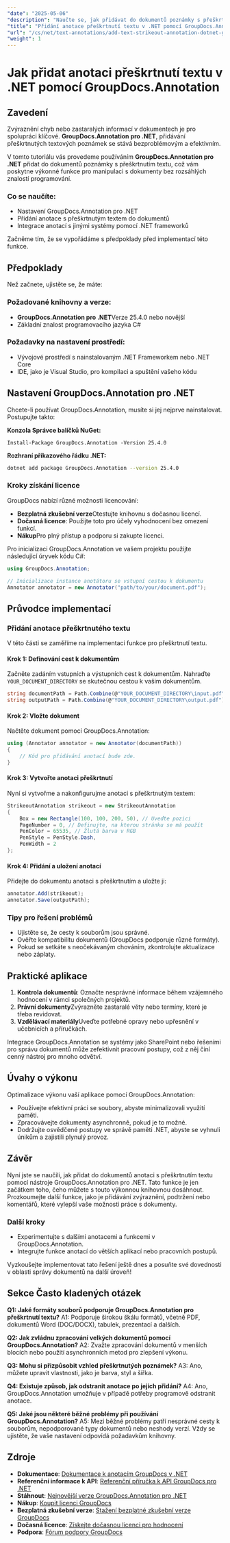 ```yaml
---
"date": "2025-05-06"
"description": "Naučte se, jak přidávat do dokumentů poznámky s přeškrtnutím textu pomocí knihovny GroupDocs.Annotation pro .NET, což vylepšuje kontrolu dokumentů a spolupráci."
"title": "Přidání anotace přeškrtnutí textu v .NET pomocí GroupDocs.Annotation"
"url": "/cs/net/text-annotations/add-text-strikeout-annotation-dotnet-groupdocs/"
"weight": 1
---
```


# Jak přidat anotaci přeškrtnutí textu v .NET pomocí GroupDocs.Annotation

## Zavedení

Zvýraznění chyb nebo zastaralých informací v dokumentech je pro spolupráci klíčové. **GroupDocs.Annotation pro .NET**, přidávání přeškrtnutých textových poznámek se stává bezproblémovým a efektivním.

V tomto tutoriálu vás provedeme používáním **GroupDocs.Annotation pro .NET** přidat do dokumentů poznámky s přeškrtnutím textu, což vám poskytne výkonné funkce pro manipulaci s dokumenty bez rozsáhlých znalostí programování.

### Co se naučíte:
- Nastavení GroupDocs.Annotation pro .NET
- Přidání anotace s přeškrtnutým textem do dokumentů
- Integrace anotací s jinými systémy pomocí .NET frameworků

Začněme tím, že se vypořádáme s předpoklady před implementací této funkce.

## Předpoklady

Než začnete, ujistěte se, že máte:

### Požadované knihovny a verze:
- **GroupDocs.Annotation pro .NET**Verze 25.4.0 nebo novější
- Základní znalost programovacího jazyka C#

### Požadavky na nastavení prostředí:
- Vývojové prostředí s nainstalovaným .NET Frameworkem nebo .NET Core
- IDE, jako je Visual Studio, pro kompilaci a spuštění vašeho kódu

## Nastavení GroupDocs.Annotation pro .NET

Chcete-li používat GroupDocs.Annotation, musíte si jej nejprve nainstalovat. Postupujte takto:

**Konzola Správce balíčků NuGet:**
```plaintext
Install-Package GroupDocs.Annotation -Version 25.4.0
```

**Rozhraní příkazového řádku .NET:**
```bash
dotnet add package GroupDocs.Annotation --version 25.4.0
```

### Kroky získání licence

GroupDocs nabízí různé možnosti licencování:
- **Bezplatná zkušební verze**Otestujte knihovnu s dočasnou licencí.
- **Dočasná licence**: Použijte toto pro účely vyhodnocení bez omezení funkcí.
- **Nákup**Pro plný přístup a podporu si zakupte licenci.

Pro inicializaci GroupDocs.Annotation ve vašem projektu použijte následující úryvek kódu C#:

```csharp
using GroupDocs.Annotation;

// Inicializace instance anotátoru se vstupní cestou k dokumentu
Annotator annotator = new Annotator("path/to/your/document.pdf");
```

## Průvodce implementací

### Přidání anotace přeškrtnutého textu

V této části se zaměříme na implementaci funkce pro přeškrtnutí textu.

#### Krok 1: Definování cest k dokumentům

Začněte zadáním vstupních a výstupních cest k dokumentům. Nahraďte `YOUR_DOCUMENT_DIRECTORY` se skutečnou cestou k vašim dokumentům.

```csharp
string documentPath = Path.Combine(@"YOUR_DOCUMENT_DIRECTORY\input.pdf");
string outputPath = Path.Combine(@"YOUR_DOCUMENT_DIRECTORY\output.pdf");
```

#### Krok 2: Vložte dokument

Načtěte dokument pomocí GroupDocs.Annotation:

```csharp
using (Annotator annotator = new Annotator(documentPath))
{
    // Kód pro přidávání anotací bude zde.
}
```

#### Krok 3: Vytvořte anotaci přeškrtnutí

Nyní si vytvořme a nakonfigurujme anotaci s přeškrtnutým textem:

```csharp
StrikeoutAnnotation strikeout = new StrikeoutAnnotation
{
    Box = new Rectangle(100, 100, 200, 50), // Uveďte pozici
    PageNumber = 0, // Definujte, na kterou stránku se má použít
    PenColor = 65535, // Žlutá barva v RGB
    PenStyle = PenStyle.Dash,
    PenWidth = 2
};
```

#### Krok 4: Přidání a uložení anotací

Přidejte do dokumentu anotaci s přeškrtnutím a uložte ji:

```csharp
annotator.Add(strikeout);
annotator.Save(outputPath);
```

### Tipy pro řešení problémů

- Ujistěte se, že cesty k souborům jsou správné.
- Ověřte kompatibilitu dokumentů (GroupDocs podporuje různé formáty).
- Pokud se setkáte s neočekávaným chováním, zkontrolujte aktualizace nebo záplaty.

## Praktické aplikace

1. **Kontrola dokumentů**: Označte nesprávné informace během vzájemného hodnocení v rámci společných projektů.
2. **Právní dokumenty**Zvýrazněte zastaralé věty nebo termíny, které je třeba revidovat.
3. **Vzdělávací materiály**Uveďte potřebné opravy nebo upřesnění v učebnicích a příručkách.

Integrace GroupDocs.Annotation se systémy jako SharePoint nebo řešeními pro správu dokumentů může zefektivnit pracovní postupy, což z něj činí cenný nástroj pro mnoho odvětví.

## Úvahy o výkonu

Optimalizace výkonu vaší aplikace pomocí GroupDocs.Annotation:
- Používejte efektivní práci se soubory, abyste minimalizovali využití paměti.
- Zpracovávejte dokumenty asynchronně, pokud je to možné.
- Dodržujte osvědčené postupy ve správě paměti .NET, abyste se vyhnuli únikům a zajistili plynulý provoz.

## Závěr

Nyní jste se naučili, jak přidat do dokumentů anotaci s přeškrtnutím textu pomocí nástroje GroupDocs.Annotation pro .NET. Tato funkce je jen začátkem toho, čeho můžete s touto výkonnou knihovnou dosáhnout. Prozkoumejte další funkce, jako je přidávání zvýraznění, podtržení nebo komentářů, které vylepší vaše možnosti práce s dokumenty.

### Další kroky
- Experimentujte s dalšími anotacemi a funkcemi v GroupDocs.Annotation.
- Integrujte funkce anotací do větších aplikací nebo pracovních postupů.

Vyzkoušejte implementovat tato řešení ještě dnes a posuňte své dovednosti v oblasti správy dokumentů na další úroveň!

## Sekce Často kladených otázek

**Q1: Jaké formáty souborů podporuje GroupDocs.Annotation pro přeškrtnutí textu?**
A1: Podporuje širokou škálu formátů, včetně PDF, dokumentů Word (DOC/DOCX), tabulek, prezentací a dalších.

**Q2: Jak zvládnu zpracování velkých dokumentů pomocí GroupDocs.Annotation?**
A2: Zvažte zpracování dokumentů v menších blocích nebo použití asynchronních metod pro zlepšení výkonu.

**Q3: Mohu si přizpůsobit vzhled přeškrtnutých poznámek?**
A3: Ano, můžete upravit vlastnosti, jako je barva, styl a šířka.

**Q4: Existuje způsob, jak odstranit anotace po jejich přidání?**
A4: Ano, GroupDocs.Annotation umožňuje v případě potřeby programově odstranit anotace.

**Q5: Jaké jsou některé běžné problémy při používání GroupDocs.Annotation?**
A5: Mezi běžné problémy patří nesprávné cesty k souborům, nepodporované typy dokumentů nebo neshody verzí. Vždy se ujistěte, že vaše nastavení odpovídá požadavkům knihovny.

## Zdroje
- **Dokumentace**: [Dokumentace k anotacím GroupDocs v .NET](https://docs.groupdocs.com/annotation/net/)
- **Referenční informace k API**: [Referenční příručka k API GroupDocs pro .NET](https://reference.groupdocs.com/annotation/net/)
- **Stáhnout**: [Nejnovější verze GroupDocs.Annotation pro .NET](https://releases.groupdocs.com/annotation/net/)
- **Nákup**: [Koupit licenci GroupDocs](https://purchase.groupdocs.com/buy)
- **Bezplatná zkušební verze**: [Stažení bezplatné zkušební verze GroupDocs](https://releases.groupdocs.com/annotation/net/)
- **Dočasná licence**: [Získejte dočasnou licenci pro hodnocení](https://purchase.groupdocs.com/temporary-license/)
- **Podpora**: [Fórum podpory GroupDocs](https://forum.groupdocs.com/c/annotation/)